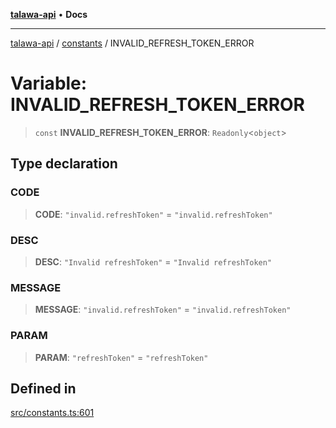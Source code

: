 [**talawa-api**](../../README.md) • **Docs**

***

[talawa-api](../../modules.md) / [constants](../README.md) / INVALID\_REFRESH\_TOKEN\_ERROR

# Variable: INVALID\_REFRESH\_TOKEN\_ERROR

> `const` **INVALID\_REFRESH\_TOKEN\_ERROR**: `Readonly`\<`object`\>

## Type declaration

### CODE

> **CODE**: `"invalid.refreshToken"` = `"invalid.refreshToken"`

### DESC

> **DESC**: `"Invalid refreshToken"` = `"Invalid refreshToken"`

### MESSAGE

> **MESSAGE**: `"invalid.refreshToken"` = `"invalid.refreshToken"`

### PARAM

> **PARAM**: `"refreshToken"` = `"refreshToken"`

## Defined in

[src/constants.ts:601](https://github.com/PalisadoesFoundation/talawa-api/blob/fe65d855b3d1e3e4af621340e7e8bfa0325634c1/src/constants.ts#L601)
